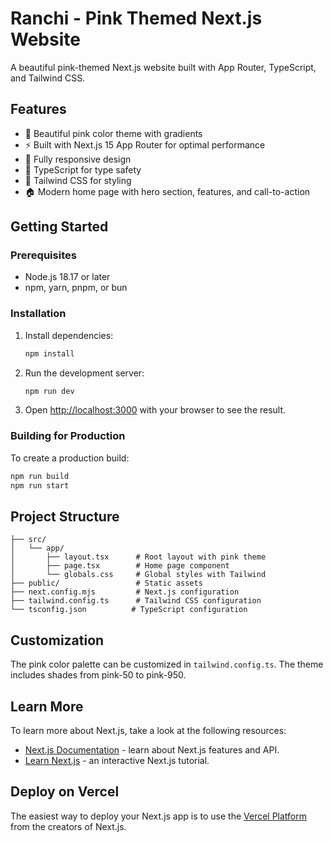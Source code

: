 # Ranchi - Pink Themed Next.js Website

A beautiful pink-themed Next.js website built with App Router, TypeScript, and Tailwind CSS.

## Features

- 🎨 Beautiful pink color theme with gradients
- ⚡ Built with Next.js 15 App Router for optimal performance
- 📱 Fully responsive design
- 🎯 TypeScript for type safety
- 🎨 Tailwind CSS for styling
- 🏠 Modern home page with hero section, features, and call-to-action

## Getting Started

### Prerequisites

- Node.js 18.17 or later
- npm, yarn, pnpm, or bun

### Installation

1. Install dependencies:
   ```bash
   npm install
   ```

2. Run the development server:
   ```bash
   npm run dev
   ```

3. Open [http://localhost:3000](http://localhost:3000) with your browser to see the result.

### Building for Production

To create a production build:

```bash
npm run build
npm run start
```

## Project Structure

```
├── src/
│   └── app/
│       ├── layout.tsx      # Root layout with pink theme
│       ├── page.tsx        # Home page component
│       └── globals.css     # Global styles with Tailwind
├── public/                 # Static assets
├── next.config.mjs         # Next.js configuration
├── tailwind.config.ts      # Tailwind CSS configuration
└── tsconfig.json          # TypeScript configuration
```

## Customization

The pink color palette can be customized in `tailwind.config.ts`. The theme includes shades from pink-50 to pink-950.

## Learn More

To learn more about Next.js, take a look at the following resources:

- [Next.js Documentation](https://nextjs.org/docs) - learn about Next.js features and API.
- [Learn Next.js](https://nextjs.org/learn) - an interactive Next.js tutorial.

## Deploy on Vercel

The easiest way to deploy your Next.js app is to use the [Vercel Platform](https://vercel.com/new?utm_medium=default-template&filter=next.js&utm_source=create-next-app&utm_campaign=create-next-app-readme) from the creators of Next.js.